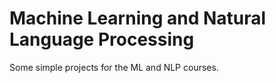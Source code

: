 # Machine Learning and Natural Language Processing
Some simple projects for the ML and NLP courses.
